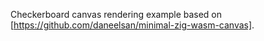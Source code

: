 Checkerboard canvas rendering example based on [https://github.com/daneelsan/minimal-zig-wasm-canvas].
